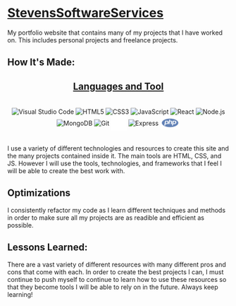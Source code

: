 # [StevensSoftwareServices](https://stevenssoftwareservices.com/)
 
My portfolio website that contains many of my projects that I have worked on. This includes personal projects and freelance projects.

## How It's Made:

<h2 align='center'><u>Languages and Tool</u></h3>
<br>
<section align="center">
    <img align="center" alt="Visual Studio Code" width="7%" src="https://cdn.jsdelivr.net/gh/devicons/devicon/icons/vscode/vscode-original.svg"/>
    <img align="center" alt="HTML5" width="7%" src="https://cdn.jsdelivr.net/gh/devicons/devicon/icons/html5/html5-original.svg"/>
    <img align="center" alt="CSS3" width="7%" src="https://cdn.jsdelivr.net/gh/devicons/devicon/icons/css3/css3-original.svg"/>
    <img align="center" alt="JavaScript" width="7%" src="https://cdn.jsdelivr.net/gh/devicons/devicon/icons/javascript/javascript-original.svg"/>
    <img align="center" alt="React" width="7%" src="https://cdn.jsdelivr.net/gh/devicons/devicon/icons/react/react-original.svg"/>
    <img align="center" alt="Node.js" width="7%" src="https://cdn.jsdelivr.net/gh/devicons/devicon/icons/nodejs/nodejs-original.svg"/>
    <img align="center" alt="MongoDB" width="7%" src="https://cdn.jsdelivr.net/gh/devicons/devicon/icons/mongodb/mongodb-original.svg"/>
    <img align="center" alt="Git" width="7%" src="https://cdn.jsdelivr.net/gh/devicons/devicon/icons/git/git-original.svg"/>
    <img align="center" alt="GitHub" width="7%" src="/images/github-dark.svg"/>
    <img align="center" alt="Express" width="18%" src="https://user-images.githubusercontent.com/97814431/170081210-73593c53-48ce-4ad1-bd96-d370c124cc2c.png">
    <img align="center" alt="Express" width="9%" src="/images/php.png">
</section>
<br>

I use a variety of different technologies and resources to create this site and the many projects contained inside it. The main tools are HTML, CSS, and JS. However I will use the tools, technologies, and frameworks that I feel I will be able to create the best work with.

## Optimizations

I consistently refactor my code as I learn different techniques and methods in order to make sure all my projects are as readible and efficient as possible.

## Lessons Learned:

There are a vast variety of different resources with many different pros and cons that come with each. In order to create the best projects I can, I must continue to push myself to continue to learn how to use these resources so that they become tools I will be able to rely on in the future. Always keep learning!
